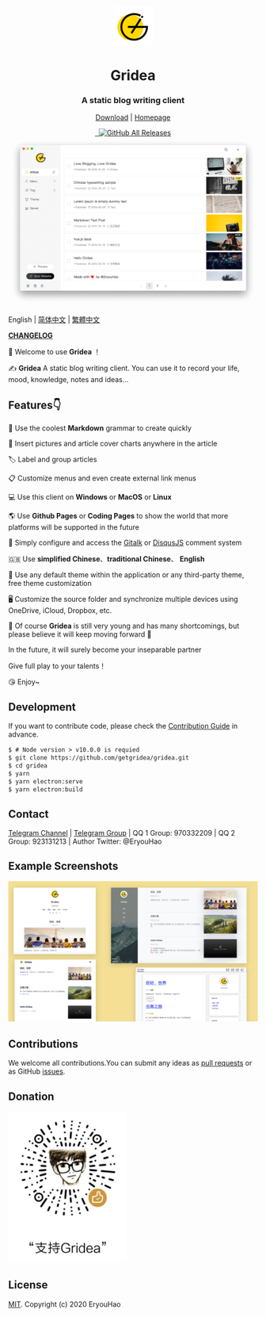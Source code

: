 <div align="center">
  <a href="https://gridea.dev">
    <img src="public/app-icons/gridea.png"  width="80px" height="80px">
  </a>
  <h1 align="center">
    Gridea
  </h1>
  <h3 align="center">
    A static blog writing client
  </h3>

  [Download](https://github.com/getgridea/gridea/releases) | [Homepage](http://hvenotes.fehey.com/)

  <a href="https://github.com/getgridea/gridea/releases/latest">
    <img src="https://img.shields.io/github/release/getgridea/gridea.svg?style=flat-square" alt="">
  </a>

  <a href="https://github.com/getgridea/gridea/blob/master/LICENSE">
    <img src="https://img.shields.io/github/license/getgridea/gridea.svg?style=flat-square" alt="">
  </a>
  
  <a href="https://github.com/getgridea/gridea/releases/latest">
    <img alt="GitHub All Releases" src="https://img.shields.io/github/downloads/getgridea/gridea/total.svg?color=%2312b886&style=flat-square">
  </a>

</div>

<div align="center">
  <img src="gridea-app-en.png">

</div>

English | [简体中文](https://github.com/getgridea/gridea/blob/master/README-zh_CN.md)  | [繁體中文](https://github.com/getgridea/gridea/blob/master/README-zh_TW.md)

**[CHANGELOG](https://github.com/getgridea/gridea/blob/master/CHANGELOG.md)**  

👏  Welcome to use **Gridea** ！  

✍️  **Gridea** A static blog writing client. You can use it to record your life, mood, knowledge, notes and ideas...

## Features👇
📝  Use the coolest  **Markdown** grammar to create quickly  

🌉  Insert pictures and article cover charts anywhere in the article  

🏷️  Label and group articles  

📋  Customize menus and even create external link menus  

💻  Use this client on **Windows** or **MacOS**  or **Linux**

🌎  Use **Github Pages** or **Coding Pages** to show the world that more platforms will be supported in the future  

💬  Simply configure and access the [Gitalk](https://github.com/gitalk/gitalk) or [DisqusJS](https://github.com/SukkaW/DisqusJS) comment system  

🇬🇧  Use **simplified Chinese**、**traditional Chinese**、 **English**

🌁  Use any default theme within the application or any third-party theme, free theme customization  

🖥  Customize the source folder and synchronize multiple devices using OneDrive, iCloud, Dropbox, etc.  


🌱  Of course **Gridea** is still very young and has many shortcomings, but please believe it will keep moving forward 🏃

In the future, it will surely become your inseparable partner

Give full play to your talents！

😘  Enjoy~

## Development
If you want to contribute code, please check the [Contribution Guide](https://github.com/getgridea/gridea/wiki/%E8%B4%A1%E7%8C%AE%E6%8C%87%E5%8D%97) in advance.

``` shell
$ # Node version > v10.0.0 is requied
$ git clone https://github.com/getgridea/gridea.git
$ cd gridea
$ yarn
$ yarn electron:serve
$ yarn electron:build
```


## Contact
[Telegram Channel](https://t.me/joinchat/AAAAAEj82_lma0Y1wmyqUQ) | [Telegram Group](https://t.me/joinchat/IDY0ahRqb8NPodv95BNpBg)  | QQ 1 Group: 970332209 | QQ 2 Group: 923131213 | Author Twitter: @EryouHao

## Example Screenshots
<div align="center">
  <img src="./files/themes.png">
</div>

## Contributions
We welcome all contributions.You can submit any ideas as [pull requests](https://github.com/getgridea/gridea/pulls) or as GitHub [issues](https://github.com/getgridea/gridea/issues).   

## Donation
<div>
  <img src="./files/wechat.png" width="240px">
</div>

## License
[MIT](https://github.com/getgridea/gridea/blob/master/LICENSE). Copyright (c) 2020 EryouHao
